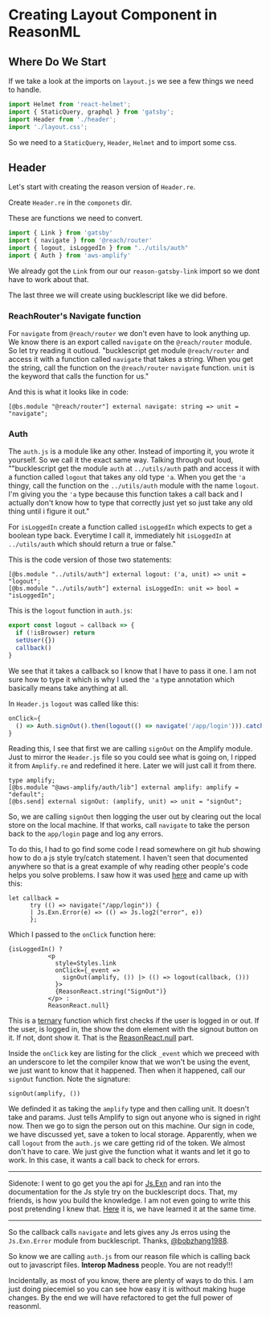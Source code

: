 # Creating Layout Component in ReasonML

## Where Do We Start

If we take a look at the imports on `layout.js` we see a few things we need to handle.

```js
import Helmet from 'react-helmet';
import { StaticQuery, graphql } from 'gatsby';
import Header from './header';
import './layout.css';
```

So we need to a `StaticQuery`, `Header`, `Helmet` and to import some css.

## Header

Let's start with creating the reason version of `Header.re`.

Create `Header.re` in the `componets` dir.

These are functions we need to convert.
```js
import { Link } from 'gatsby'
import { navigate } from '@reach/router'
import { logout, isLoggedIn } from "../utils/auth"
import { Auth } from 'aws-amplify'
```

We already got the `Link` from our our `reason-gatsby-link` import so we dont have to work about that.

The last three we will create using bucklescript like we did before.

### ReachRouter's Navigate function

For `navigate` from `@reach/router` we don't even have to look anything up.
We know there is an export called `navigate` on the `@reach/router` module. So let try reading it outloud.
"bucklescript get module `@reach/router` and access it with a function called `navigate` that takes a string. When you get the string, call the function on the `@reach/router` `navigate` function. `unit` is the keyword that calls the function for us."

And this is what it looks like in code:

```reason
[@bs.module "@reach/router"] external navigate: string => unit = "navigate";
```

### Auth

The `auth.js` is a module like any other. Instead of importing it, you wrote it yourself. So we call it the exact same way. Talking through out loud,
""bucklescript get the module `auth` at `../utils/auth` path and access it with a function called `logout` that takes any old type `'a`. When you get the `'a` thingy, call the function on the `../utils/auth` module with the name `logout`. I'm giving you the `'a` type because this function takes a call back and I actually don't know how to type that correctly just yet so just take any old thing until i figure it out."

For `isLoggedIn` create a function called `isLoggedIn` which expects to get  a boolean type back. Everytime I call it, immediately hit `isLoggedIn` at `../utils/auth` which should return a true or false."

This is the code version of those two statements:

```reason
[@bs.module "../utils/auth"] external logout: ('a, unit) => unit = "logout";
[@bs.module "../utils/auth"] external isLoggedIn: unit => bool = "isLoggedIn";
```

This is the `logout` function in `auth.js`:

```js
export const logout = callback => {
  if (!isBrowser) return
  setUser({})
  callback()
}
```

We see that it takes a callback so I know that I have to pass it one. I am not sure how to type it which is why I used the `'a` type annotation which basically means take anything at all.

In `Header.js` `logout` was called like this:

```js
onClick={
  () => Auth.signOut().then(logout(() => navigate('/app/login'))).catch(err => console.log('eror:', err))
}
```

Reading this, I see that first we are calling `signOut` on the Amplify module. Just to mirror the `Header.js` file so you could see what is going on, I ripped it from `Amplify.re` and redefined it here. Later we will just call it from there.

```reason
type amplify;
[@bs.module "@aws-amplify/auth/lib"] external amplify: amplify = "default";
[@bs.send] external signOut: (amplify, unit) => unit = "signOut";
```

So, we are calling `signOut` then logging the user out by clearing out the local store on the local machine. If that works, call `navigate` to take the person back to the `app/login` page and log any errors.

To do this, I had to go find some code I read somewhere on git hub showing how to do a js style try/catch statement. I haven't seen that documented anywhere so that is a great example of why reading other people's code helps you solve problems. I saw how it was used [here](https://github.com/xodio/xod/blob/ff7cd119660afbf4b0ea62dddff55f5087d8f150/packages/xod-tabtest/src/Tabtest.re#L87-L90) and came up with this:

```reason
let callback =
      try (() => navigate("/app/login")) {
      | Js.Exn.Error(e) => (() => Js.log2("error", e))
      };
```

Which I passed to the `onClick` function here:

```reason
{isLoggedIn() ?
           <p
             style=Styles.link
             onClick={_event =>
               signOut(amplify, ()) |> (() => logout(callback, ()))
             }>
             {ReasonReact.string("SignOut")}
           </p> :
           ReasonReact.null}
```

This is a [ternary](https://reasonml.github.io/reason-react/docs/en/ternary-shortcut#docsNav) function which first checks if the user is logged in or out. If the user, is logged in, the show the dom element with the signout button on it. If not, dont show it. That is the [ReasonReact.null](https://reasonml.github.io/reason-react/docs/en/render#docsNav) part.

Inside the `onClick` key are listing for the click `_event` which we preceed with an underscore to let the compiler know that we won't be using the event, we just want to know that it happened. Then when it happened, call our `signOut` function. Note the signature:

```reason
signOut(amplify, ())
```

We definded it as taking the `amplify` type and then calling unit. It doesn't take and params. Just tells Amplify to sign out anyone who is signed in right now. Then we go to sign the person out on this machine. Our sign in code, we have discussed yet, save a token to local storage. Apparently, when we call `logout` from the `auth.js` we care getting rid of the token. We almost don't have to care. We just give the function what it wants and let it go to work. In this case, it wants a call back to check for errors.

**********
Sidenote: I went to go get you the api for [Js.Exn](https://bucklescript.github.io/bucklescript/api/Js.Exn.html) and ran into the documentation for the Js style try on the bucklescript docs. That, my friends, is how you build the knowledge. I am not even going to write this post pretending I knew that. [Here](https://bucklescript.github.io/docs/en/exceptions#docsNav) it is, we have learned it at the same time.
***********

So the callback calls `navigate` and lets gives any Js erros using the `Js.Exn.Error` module from bucklescript. Thanks, [@bobzhang1988](https://twitter.com/bobzhang1988).

So know we are calling `auth.js` from our reason file which is calling back out to javascript files. **Interop Madness** people. You are not ready!!!

Incidentally, as most of you know, there are plenty of ways to do this. I am just doing piecemiel so you can see how easy it is without making huge changes. By the end we will have refactored to get the full power of reasonml.

